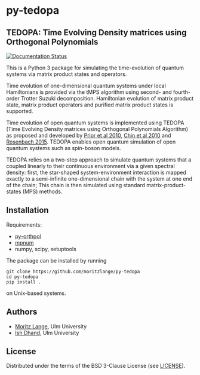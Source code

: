 # py-tedopa

## TEDOPA: Time Evolving Density matrices using Orthogonal Polynomials

[![Documentation Status](https://readthedocs.org/projects/py-tedopa/badge/?version=latest)](http://py-tedopa.readthedocs.org/en/latest/?badge=latest)

This is a Python 3 package for simulating the time-evolution of quantum systems via matrix product states and operators.

Time evolution of one-dimensional quantum systems under local Hamiltonians is provided via the tMPS algorithm using second- and fourth-order Trotter Suzuki decomposition. Hamiltonian evolution of matrix product state, matrix product operators and purified matrix product states is supported.

Time evolution of open quantum systems is implemented using TEDOPA (Time Evolving Density matrices using Orthogonal Polynomials Algorithm) as proposed and developed by [Prior et al 2010](http://link.aps.org/doi/10.1103/PhysRevLett.105.050404), [Chin et al 2010](http://aip.scitation.org/doi/10.1063/1.3490188) and [Rosenbach 2015](https://oparu.uni-ulm.de/xmlui/123456789/3945). TEDOPA enables open quantum simulation of open quantum systems such as spin-boson models.

TEDOPA relies on a two-step approach to simulate quantum systems that a coupled linearly to their continuous environment via a given spectral density: first, the star-shaped system-environment interaction is mapped exactly to a semi-infinite one-dimensional chain with the system at one end of the chain; This chain is then simulated using standard matrix-product-states (MPS) methods.


## Installation
Requirements:

* [py-orthpol](https://github.com/moritzlange/py-orthpol)
* [mpnum](https://github.com/dseuss/mpnum)
* numpy, scipy, setuptools

The package can be installed by running

    git clone https://github.com/moritzlange/py-tedopa
    cd py-tedopa
    pip install .

on Unix-based systems.

## Authors
* [Moritz Lange](https://github.com/moritzlange), Ulm University
* [Ish Dhand](http://ishdhand.me), Ulm University

## License
Distributed under the terms of the BSD 3-Clause License (see [LICENSE](LICENSE)).
